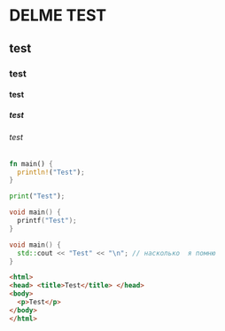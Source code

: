 # DELME TEST
## test
### test
#### test
##### test
###### test
``` rust
fn main() {
  println!("Test");
}
```

``` python
print("Test");
```


``` C
void main() {
  printf("Test");
}
```

``` c++
void main() {
  std::cout << "Test" << "\n"; // насколько  я помню
}
```

``` html
<html>
<head> <title>Test</title> </head>
<body>
  <p>Test</p>
</body>
</html>
```
